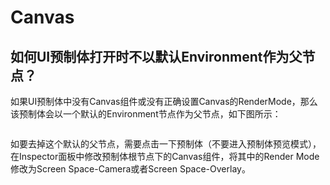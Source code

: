 # Canvas

## 如何UI预制体打开时不以默认Environment作为父节点？

如果UI预制体中没有Canvas组件或没有正确设置Canvas的RenderMode，那么该预制体会以一个默认的Environment节点作为父节点，如下图所示：

<figure><img src="../../.gitbook/assets/image (8).png" alt=""><figcaption></figcaption></figure>

如要去掉这个默认的父节点，需要点击一下预制体（不要进入预制体预览模式），在Inspector面板中修改预制体根节点下的Canvas组件，将其中的Render Mode修改为Screen Space-Camera或者Screen Space-Overlay。
